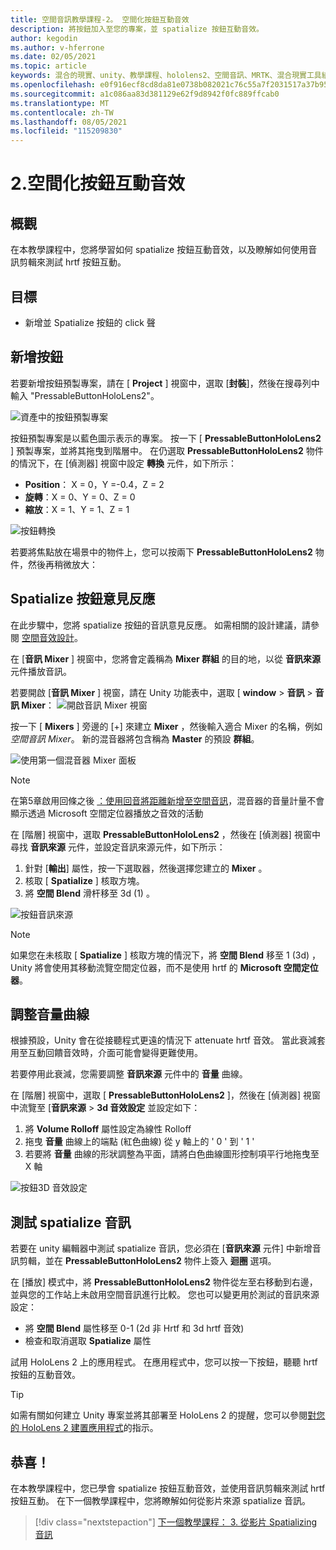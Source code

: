 ```yaml
---
title: 空間音訊教學課程-2。 空間化按鈕互動音效
description: 將按鈕加入至您的專案，並 spatialize 按鈕互動音效。
author: kegodin
ms.author: v-hferrone
ms.date: 02/05/2021
ms.topic: article
keywords: 混合的現實、unity、教學課程、hololens2、空間音訊、MRTK、混合現實工具組、UWP、Windows 10、HRTF、head 相關的傳送函式、回音、Microsoft 空間定位器、prefabs、音量曲線
ms.openlocfilehash: e0f916ecf8cd8da81e0738b082021c76c55a7f2031517a37b959575e1b21ce16
ms.sourcegitcommit: a1c086aa83d381129e62f9d8942f0fc889ffcab0
ms.translationtype: MT
ms.contentlocale: zh-TW
ms.lasthandoff: 08/05/2021
ms.locfileid: "115209830"
---
```

# <a name="2-spatializing-button-interaction-sounds"></a>2.空間化按鈕互動音效

## <a name="overview"></a>概觀

在本教學課程中，您將學習如何 spatialize 按鈕互動音效，以及瞭解如何使用音訊剪輯來測試 hrtf 按鈕互動。  

## <a name="objectives"></a>目標

* 新增並 Spatialize 按鈕的 click 聲

## <a name="add-a-button"></a>新增按鈕

若要新增按鈕預製專案，請在 [ **Project** ] 視窗中，選取 [**封裝**]，然後在搜尋列中輸入 "PressableButtonHoloLens2"。

![資產中的按鈕預製專案](images/spatial-audio/spatial-audio-02-section1-step1-1.PNG)

按鈕預製專案是以藍色圖示表示的專案。 按一下 [ **PressableButtonHoloLens2** ] 預製專案，並將其拖曳到階層中。 在仍選取 **PressableButtonHoloLens2** 物件的情況下，在 [偵測器] 視窗中設定 **轉換** 元件，如下所示：

* **Position**： X = 0，Y =-0.4，Z = 2
* **旋轉**：X = 0、Y = 0、Z = 0
* **縮放**：X = 1、Y = 1、Z = 1

![按鈕轉換](images/spatial-audio/spatial-audio-02-section1-step1-2.PNG)

若要將焦點放在場景中的物件上，您可以按兩下 **PressableButtonHoloLens2** 物件，然後再稍微放大：

## <a name="spatialize-button-feedback"></a>Spatialize 按鈕意見反應

在此步驟中，您將 spatialize 按鈕的音訊意見反應。 如需相關的設計建議，請參閱 [空間音效設計](../../../design/spatial-sound-design.md)。

在 [**音訊 Mixer** ] 視窗中，您將會定義稱為 **Mixer 群組** 的目的地，以從 **音訊來源** 元件播放音訊。

若要開啟 [**音訊 Mixer** ] 視窗，請在 Unity 功能表中，選取 [ **window**  >  **音訊**  >  **音訊 Mixer**： ![ 開啟音訊 Mixer 視窗](images/spatial-audio/spatial-audio-02-section2-step1-1.PNG)

 按一下 [ **Mixers** ] 旁邊的 [+] 來建立 **Mixer** ，然後輸入適合 Mixer 的名稱，例如 _空間音訊 Mixer_。 新的混音器將包含稱為 **Master** 的預設 **群組**。

![使用第一個混音器 Mixer 面板](images/spatial-audio/spatial-audio-02-section2-step1-2.PNG)

> [!NOTE]
> 在第5章啟用回條之後 [：使用回音將距離新增至空間音訊](unity-spatial-audio-ch5.md)，混音器的音量計量不會顯示透過 Microsoft 空間定位器播放之音效的活動

在 [階層] 視窗中，選取 **PressableButtonHoloLens2** ，然後在 [偵測器] 視窗中尋找 **音訊來源** 元件，並設定音訊來源元件，如下所示：

1. 針對 [**輸出**] 屬性，按一下選取器，然後選擇您建立的 **Mixer** 。
2. 核取 [ **Spatialize** ] 核取方塊。
3. 將 **空間 Blend** 滑杆移至 3d (1) 。

![按鈕音訊來源](images/spatial-audio/spatial-audio-02-section2-step1-3.PNG)

> [!NOTE]
> 如果您在未核取 [ **Spatialize** ] 核取方塊的情況下，將 **空間 Blend** 移至 1 (3d) ，Unity 將會使用其移動流覽空間定位器，而不是使用 hrtf 的 **Microsoft 空間定位器**。

## <a name="adjust-the-volume-curve"></a>調整音量曲線

根據預設，Unity 會在從接聽程式更遠的情況下 attenuate hrtf 音效。 當此衰減套用至互動回饋音效時，介面可能會變得更難使用。

若要停用此衰減，您需要調整 **音訊來源** 元件中的 **音量** 曲線。

在 [階層] 視窗中，選取 [ **PressableButtonHoloLens2** ]，然後在 [偵測器] 視窗中流覽至 [**音訊來源**  >  **3d 音效設定** 並設定如下：

1. 將 **Volume Rolloff** 屬性設定為線性 Rolloff
2. 拖曳 **音量** 曲線上的端點 (紅色曲線) 從 y 軸上的 ' 0 ' 到 ' 1 '
3. 若要將 **音量** 曲線的形狀調整為平面，請將白色曲線圖形控制項平行地拖曳至 X 軸

![按鈕3D 音效設定](images/spatial-audio/spatial-audio-02-section3-step1-1.PNG)

## <a name="testing-the-spatialize-audio"></a>測試 spatialize 音訊

若要在 unity 編輯器中測試 spatialize 音訊，您必須在 [**音訊來源** 元件] 中新增音訊剪輯，並在 **PressableButtonHoloLens2** 物件上簽入 **迴圈** 選項。

在 [播放] 模式中，將 **PressableButtonHoloLens2** 物件從左至右移動到右邊，並與您的工作站上未啟用空間音訊進行比較。 您也可以變更用於測試的音訊來源設定：

* 將 **空間 Blend** 屬性移至 0-1 (2d 非 Hrtf 和 3d hrtf 音效) 
* 檢查和取消選取 **Spatialize** 屬性

試用 HoloLens 2 上的應用程式。 在應用程式中，您可以按一下按鈕，聽聽 hrtf 按鈕的互動音效。

> [!TIP]
> 如需有關如何建立 Unity 專案並將其部署至 HoloLens 2 的提醒，您可以參閱[對您的 HoloLens 2 建置應用程式](mr-learning-base-02.md#building-your-application-to-your-hololens-2)的指示。

## <a name="congratulations"></a>恭喜！

在本教學課程中，您已學會 spatialize 按鈕互動音效，並使用音訊剪輯來測試 hrtf 按鈕互動。 在下一個教學課程中，您將瞭解如何從影片來源 spatialize 音訊。

> [!div class="nextstepaction"]
> [下一個教學課程： 3. 從影片 Spatializing 音訊](unity-spatial-audio-ch3.md)
